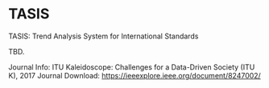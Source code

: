 # TASIS
TASIS: Trend Analysis System for International Standards

TBD.

Journal Info: ITU Kaleidoscope: Challenges for a Data-Driven Society (ITU K), 2017
Journal Download: https://ieeexplore.ieee.org/document/8247002/
